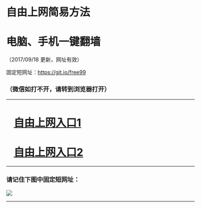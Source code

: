﻿# 自由上网简易方法

# 电脑、手机一键翻墙

（2017/09/18 更新，网址有效）

固定短网址：https://git.io/free99

### （微信如打不开，请转到浏览器打开）


***





# &nbsp;&nbsp; <a href="http://ft147412317.fwq-tz1005.info/fwqtz01.html?t=091800119558 " target="_blank">自由上网入口1</a>
# &nbsp;&nbsp; <a href="http://ft1759922896.fwq-tz1006.info/fwqtz02.html?t=091800131179 " target="_blank">自由上网入口2</a>
***

### 请记住下图中固定短网址：

<img src="https://s3-us-west-2.amazonaws.com/fwq-1001/yjfq-20170905okok.png" /> 


***

